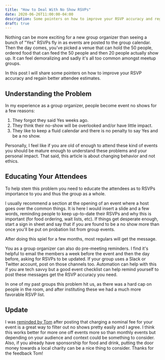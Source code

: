 ```yaml
---
title: "How to Deal With No Show RSVPs"
date: 2020-06-26T11:00:00-04:00
description: Some pointers on how to improve your RSVP accuracy and regain better attendee estimates.
draft: true
---
```


Nothing can be more exciting for a new group organizer than seeing a bunch of "Yes" RSVPs fly in as events are posted to the group calendar. Then the day comes, you've picked a venue that can hold the 50 people, ordered food that can feed the 50 people and then 20 people actually show up. It can feel demoralizing and sadly it's all too common amongst meetup groups.

In this post I will share some pointers on how to improve your RSVP accuracy and regain better attendee estimates.

## Understanding the Problem

In my experience as a group organizer, people become event no shows for a few reasons:

1. They forgot they said Yes weeks ago.
2. They think their no-show will be overlooked and/or have little impact. 
3. They like to keep a fluid calendar and there is no penalty to say Yes and be a no show.

Personally, I feel like if you are old of enough to attend these kind of events you should be mature enough to understand these problems and your personal impact. That said, this article is about changing behavior and not ethics.

## Educating Your Attendees

To help stem this problem you need to educate the attendees as to RSVPs importance to you and thus the group as a whole.

I usually recommend a section at the opening of an event where a host goes over the common things. It is here I would insert a slide and a few words, reminding people to keep up-to-date their RSVPs and why this is important (for food ordering, wait lists, etc). If things get desperate enough, start a sign in sheet and say that if you are found to be a no show more than once you'll be put on probation list from group events. 

After doing this spiel for a few months, most regulars will get the message. 

You as a group organizer can also do pre-meeting reminders. I find it's helpful to email the members a week before the event and then the day before, asking for RSVPs to be updated. If your group uses a Slack or Twitter account, post on those channels too. Automation can help with this if you are tech savvy but a good event checklist can help remind yourself to post these messages get the RSVP accuracy you need.

In one of my past groups this problem hit us, as there was a hard cap on people in the room, and after instituting these we had a much more favorable RSVP list.

## Update

I was [reminded by Tom](https://twitter.com/atomicbird/status/1187065710456922113) after posting that charging a nominal fee for your event is a great way to filter out no shows pretty easily and I agree. I think this works better for more one off events more so than monthly events but depending on your audience and context could be something to consider. Also, if you already have sponsorship for food and drink, putting the door money towards a local charity can be a nice thing to consider. Thanks for the feedback Tom!